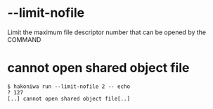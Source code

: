 # --limit-nofile

Limit the maximum file descriptor number that can be opened by the COMMAND

# cannot open shared object file

```console
$ hakoniwa run --limit-nofile 2 -- echo
? 127
[..] cannot open shared object file[..]

```
